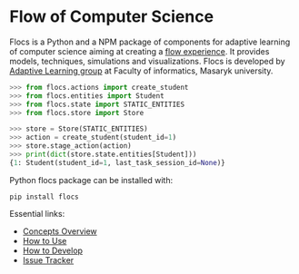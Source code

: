# Flow of Computer Science

Flocs is a Python and a NPM package of components for adaptive learning of computer science aiming at creating a [flow experience][1].
It provides models, techniques, simulations and visualizations.
Flocs is developed by [Adaptive Learning group][2] at Faculty of informatics, Masaryk university.

  [1]: https://en.wikipedia.org/wiki/Flow_(psychology)
  [2]: http://www.fi.muni.cz/adaptivelearning/

```python
>>> from flocs.actions import create_student
>>> from flocs.entities import Student
>>> from flocs.state import STATIC_ENTITIES
>>> from flocs.store import Store

>>> store = Store(STATIC_ENTITIES)
>>> action = create_student(student_id=1)
>>> store.stage_action(action)
>>> print(dict(store.state.entities[Student]))
{1: Student(student_id=1, last_task_session_id=None)}
```

Python flocs package can be installed with:

```
pip install flocs
```

Essential links:

* [Concepts Overview](https://github.com/adaptive-learning/flocs-core/blob/master/docs/concepts-overview.md)
* [How to Use](https://github.com/adaptive-learning/flocs-core/blob/master/docs/how-to-use.md)
* [How to Develop](https://github.com/adaptive-learning/flocs-core/blob/master/docs/how-to-develop.md)
* [Issue Tracker](https://github.com/adaptive-learning/flocs-core/issues)
